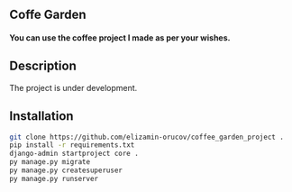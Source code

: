 ## Coffe Garden
#### You can use the coffee project I made as per your wishes.

## Description

The project is under development.

## Installation
````bash
git clone https://github.com/elizamin-orucov/coffee_garden_project .
pip install -r requirements.txt
django-admin startproject core .
py manage.py migrate
py manage.py createsuperuser
py manage.py runserver
````